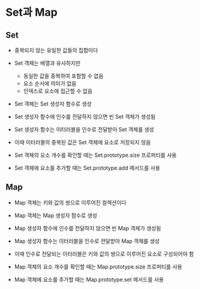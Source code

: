 # Set과 Map

## Set

- 중복되지 않는 유일한 값들의 집합이다
- Set 객체는 배열과 유사하지만

  - 동일한 값을 중복하여 포함할 수 없음
  - 요소 순서에 의미가 없음
  - 인덱스로 요소에 접근할 수 없음

- Set 객체는 Set 생성자 함수로 생성
- Set 생성자 함수에 인수를 전달하지 않으면 빈 Set 객체가 생성됨

- Set 생성자 함수는 이터러블을 인수로 전달받아 Set 객체를 생성
- 이때 이터러블의 중복된 값은 Set 객체에 요소로 저장되지 않음

- Set 객체의 요소 개수를 확인할 때는 Set.prototype.size 프로퍼티를 사용

- Set 객체에 요소를 추가할 때는 Set.prototype.add 메서드를 사용

## Map

- Map 객체는 키와 값의 쌍으로 이루어진 컬렉션이다
- Map 객체는 Map 생성자 함수로 생성
- Map 생성자 함수에 인수를 전달하지 않으면 빈 Map 객체가 생성됨

- Map 생성자 함수는 이터러블을 인수로 전달받아 Map 객체를 생성
- 이때 인수로 전달되는 이터러블은 키와 값의 쌍으로 이루어진 요소로 구성되어야 함

- Map 객체의 요소 개수를 확인할 때는 Map.prototype.size 프로퍼티를 사용

- Map 객체에 요소를 추가할 때는 Map.prototype.set 메서드를 사용
